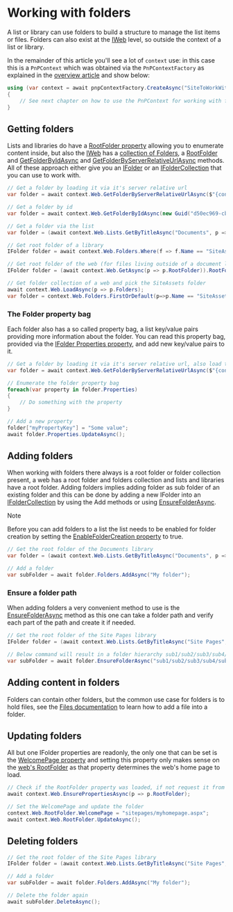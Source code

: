 # Working with folders

A list or library can use folders to build a structure to manage the list items or files. Folders can also exist at the [IWeb](https://pnp.github.io/pnpcore/api/PnP.Core.Model.SharePoint.IWeb.html) level, so outside the context of a list or library.

In the remainder of this article you'll see a lot of `context` use: in this case this is a `PnPContext` which was obtained via the `PnPContextFactory` as explained in the [overview article](readme.md) and show below:

```csharp
using (var context = await pnpContextFactory.CreateAsync("SiteToWorkWith"))
{
    // See next chapter on how to use the PnPContext for working with folders
}
```

## Getting folders

Lists and libraries do have a [RootFolder property](https://pnp.github.io/pnpcore/api/PnP.Core.Model.SharePoint.IList.html#PnP_Core_Model_SharePoint_IList_RootFolder) allowing you to enumerate content inside, but also the [IWeb](https://pnp.github.io/pnpcore/api/PnP.Core.Model.SharePoint.IWeb.html) has a [collection of Folders](https://pnp.github.io/pnpcore/api/PnP.Core.Model.SharePoint.IWeb.html#PnP_Core_Model_SharePoint_IWeb_Folders), a [RootFolder](https://pnp.github.io/pnpcore/api/PnP.Core.Model.SharePoint.IWeb.html#collapsible-PnP_Core_Model_SharePoint_IWeb_RootFolder) and [GetFolderByIdAsync](https://pnp.github.io/pnpcore/api/PnP.Core.Model.SharePoint.IWeb.html#collapsible-PnP_Core_Model_SharePoint_IWeb_GetFolderByIdAsync_Guid_Expression_Func_PnP_Core_Model_SharePoint_IFolder_System_Object_____) and [GetFolderByServerRelativeUrlAsync](https://pnp.github.io/pnpcore/api/PnP.Core.Model.SharePoint.IWeb.html#collapsible-PnP_Core_Model_SharePoint_IWeb_GetFolderByServerRelativeUrlAsync_System_String_Expression_Func_PnP_Core_Model_SharePoint_IFolder_System_Object_____) methods. All of these approach either give you an [IFolder](https://pnp.github.io/pnpcore/api/PnP.Core.Model.SharePoint.IFolder.html) or an [IFolderCollection](https://pnp.github.io/pnpcore/api/PnP.Core.Model.SharePoint.IFolderCollection.html) that you can use to work with.

```csharp
// Get a folder by loading it via it's server relative url
var folder = await context.Web.GetFolderByServerRelativeUrlAsync($"{context.Uri.PathAndQuery}/SiteAssets"); 

// Get a folder by id
var folder = await context.Web.GetFolderByIdAsync(new Guid("d50ec969-cb27-4a49-839f-3c25d1d607d5")); 

// Get a folder via the list
var folder = (await context.Web.Lists.GetByTitleAsync("Documents", p => p.RootFolder)).RootFolder;

// Get root folder of a library
IFolder folder = await context.Web.Folders.Where(f => f.Name == "SiteAssets").FirstOrDefaultAsync();

// Get root folder of the web (for files living outside of a document library)
IFolder folder = (await context.Web.GetAsync(p => p.RootFolder)).RootFolder;

// Get folder collection of a web and pick the SiteAssets folder
await context.Web.LoadAsync(p => p.Folders);
var folder = context.Web.Folders.FirstOrDefault(p=>p.Name == "SiteAssets");
```

### The Folder property bag

Each folder also has a so called property bag, a list key/value pairs providing more information about the folder. You can read this property bag, provided via the [IFolder Properties property](https://pnp.github.io/pnpcore/api/PnP.Core.Model.SharePoint.IFolder.html#PnP_Core_Model_SharePoint_IFolder_Properties), and add new key/value pairs to it.

```csharp
// Get a folder by loading it via it's server relative url, also load the properties (= property bag)
var folder = await context.Web.GetFolderByServerRelativeUrlAsync($"{context.Uri.PathAndQuery}/SiteAssets", f => f.Properties); 

// Enumerate the folder property bag
foreach(var property in folder.Properties)
{
    // Do something with the property
}

// Add a new property
folder["myPropertyKey"] = "Some value";
await folder.Properties.UpdateAsync();
```

## Adding folders

When working with folders there always is a root folder or folder collection present, a web has a root folder and folders collection and lists and libraries have a root folder. Adding folders implies adding folder as sub folder of an existing folder and this can be done by adding a new IFolder into an [IFolderCollection](https://pnp.github.io/pnpcore/api/PnP.Core.Model.SharePoint.IFolderCollection.html) by using the Add methods or using [EnsureFolderAsync](https://pnp.github.io/pnpcore/api/PnP.Core.Model.SharePoint.IFolder.html#PnP_Core_Model_SharePoint_IFolder_EnsureFolderAsync_System_String_).

>[!Note]
> Before you can add folders to a list the list needs to be enabled for folder creation by setting the [EnableFolderCreation property](https://pnp.github.io/pnpcore/api/PnP.Core.Model.SharePoint.IList.html#PnP_Core_Model_SharePoint_IList_EnableFolderCreation) to true.

```csharp
// Get the root folder of the Documents library
var folder = (await context.Web.Lists.GetByTitleAsync("Documents", p => p.RootFolder)).RootFolder;

// Add a folder 
var subFolder = await folder.Folders.AddAsync("My folder");
```

### Ensure a folder path

When adding folders a very convenient method to use is the [EnsureFolderAsync](https://pnp.github.io/pnpcore/api/PnP.Core.Model.SharePoint.IFolder.html#PnP_Core_Model_SharePoint_IFolder_EnsureFolderAsync_System_String_) method as this one can take a folder path and verify each part of the path and create it if needed.

```csharp
// Get the root folder of the Site Pages library
IFolder folder = (await context.Web.Lists.GetByTitleAsync("Site Pages", p => p.RootFolder)).RootFolder;

// Below command will result in a folder hierarchy sub1/sub2/sub3/sub4/sub5, 5 levels deep
var subFolder = await folder.EnsureFolderAsync("sub1/sub2/sub3/sub4/sub5");
```

## Adding content in folders

Folders can contain other folders, but the common use case for folders is to hold files, see the [Files documentation](files-intro.md) to learn how to add a file into a folder.

## Updating folders

All but one IFolder properties are readonly, the only one that can be set is the [WelcomePage property](https://pnp.github.io/pnpcore/api/PnP.Core.Model.SharePoint.IFolder.html#collapsible-PnP_Core_Model_SharePoint_IFolder_WelcomePage) and setting this property only makes sense on the [web's RootFolder](https://pnp.github.io/pnpcore/api/PnP.Core.Model.SharePoint.IWeb.html#collapsible-PnP_Core_Model_SharePoint_IWeb_RootFolder) as that property determines the web's home page to load.

```csharp
// Check if the RootFolder property was loaded, if not request it from the server
await context.Web.EnsurePropertiesAsync(p => p.RootFolder);

// Set the WelcomePage and update the folder
context.Web.RootFolder.WelcomePage = "sitepages/myhomepage.aspx";
await context.Web.RootFolder.UpdateAsync();
```

## Deleting folders

```csharp
// Get the root folder of the Site Pages library
IFolder folder = (await context.Web.Lists.GetByTitleAsync("Site Pages", p => p.RootFolder)).RootFolder;

// Add a folder 
var subFolder = await folder.Folders.AddAsync("My folder");

// Delete the folder again
await subFolder.DeleteAsync();
```
